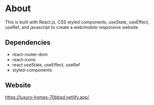 # About

This is built with React.js, CSS styled components, useState, useEffect, useRef, and javascript to create a web/mobile responsive website.

## Dependencies
- react-router-dom
- react-icons
- react useState, useEffect, useRef
- styled-components

## Website
https://luxury-homes-70bbad.netlify.app/


